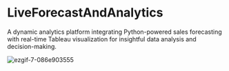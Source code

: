 # LiveForecastAndAnalytics
A dynamic analytics platform integrating Python-powered sales forecasting with real-time Tableau visualization for insightful data analysis and decision-making.

![ezgif-7-086e903555](https://github.com/praveen-raj-m/LiveForecastAndAnalytics/assets/75660847/5b86d54d-eb17-49be-b59b-e1aa2d625314)
